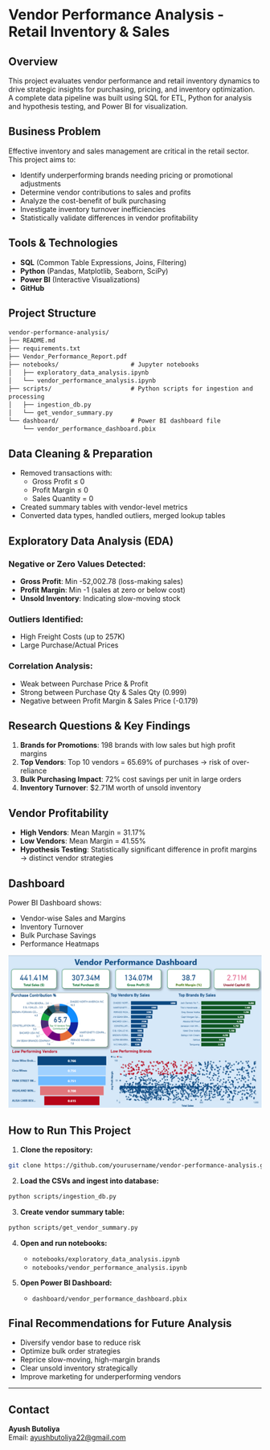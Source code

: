# Vendor Performance Analysis - Retail Inventory & Sales

## Overview

This project evaluates vendor performance and retail inventory dynamics to drive strategic insights for purchasing, pricing, and inventory optimization. A complete data pipeline was built using SQL for ETL, Python for analysis and hypothesis testing, and Power BI for visualization.

## Business Problem

Effective inventory and sales management are critical in the retail sector. This project aims to:
- Identify underperforming brands needing pricing or promotional adjustments
- Determine vendor contributions to sales and profits
- Analyze the cost-benefit of bulk purchasing
- Investigate inventory turnover inefficiencies
- Statistically validate differences in vendor profitability

## Tools & Technologies

- **SQL** (Common Table Expressions, Joins, Filtering)
- **Python** (Pandas, Matplotlib, Seaborn, SciPy)
- **Power BI** (Interactive Visualizations)
- **GitHub**

## Project Structure

```
vendor-performance-analysis/
├── README.md
├── requirements.txt
├── Vendor_Performance_Report.pdf
├── notebooks/                    # Jupyter notebooks
│   ├── exploratory_data_analysis.ipynb
│   └── vendor_performance_analysis.ipynb
├── scripts/                      # Python scripts for ingestion and processing
│   ├── ingestion_db.py
│   └── get_vendor_summary.py
└── dashboard/                    # Power BI dashboard file
    └── vendor_performance_dashboard.pbix
```

## Data Cleaning & Preparation

- Removed transactions with:
  - Gross Profit ≤ 0
  - Profit Margin ≤ 0
  - Sales Quantity = 0
- Created summary tables with vendor-level metrics
- Converted data types, handled outliers, merged lookup tables

## Exploratory Data Analysis (EDA)

### Negative or Zero Values Detected:
- **Gross Profit**: Min -52,002.78 (loss-making sales)
- **Profit Margin**: Min -1 (sales at zero or below cost)
- **Unsold Inventory**: Indicating slow-moving stock

### Outliers Identified:
- High Freight Costs (up to 257K)
- Large Purchase/Actual Prices

### Correlation Analysis:
- Weak between Purchase Price & Profit
- Strong between Purchase Qty & Sales Qty (0.999)
- Negative between Profit Margin & Sales Price (-0.179)

## Research Questions & Key Findings

1. **Brands for Promotions**: 198 brands with low sales but high profit margins
2. **Top Vendors**: Top 10 vendors = 65.69% of purchases → risk of over-reliance
3. **Bulk Purchasing Impact**: 72% cost savings per unit in large orders
4. **Inventory Turnover**: $2.71M worth of unsold inventory

## Vendor Profitability

- **High Vendors**: Mean Margin = 31.17%
- **Low Vendors**: Mean Margin = 41.55%
- **Hypothesis Testing**: Statistically significant difference in profit margins → distinct vendor strategies

## Dashboard

Power BI Dashboard shows:
- Vendor-wise Sales and Margins
- Inventory Turnover
- Bulk Purchase Savings
- Performance Heatmaps

![Vendor Performance Dashboard](images/dashboard.png)

## How to Run This Project

1. **Clone the repository:**
```bash
git clone https://github.com/yourusername/vendor-performance-analysis.git
```

2. **Load the CSVs and ingest into database:**
```bash
python scripts/ingestion_db.py
```

3. **Create vendor summary table:**
```bash
python scripts/get_vendor_summary.py
```

4. **Open and run notebooks:**
   - `notebooks/exploratory_data_analysis.ipynb`
   - `notebooks/vendor_performance_analysis.ipynb`

5. **Open Power BI Dashboard:**
   - `dashboard/vendor_performance_dashboard.pbix`

## Final Recommendations for Future Analysis

- Diversify vendor base to reduce risk
- Optimize bulk order strategies
- Reprice slow-moving, high-margin brands
- Clear unsold inventory strategically
- Improve marketing for underperforming vendors

---

## Contact

**Ayush Butoliya**  
Email: ayushbutoliya22@gmail.com 

